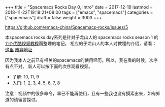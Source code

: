 +++
title = "Spacemacs Rocks Day 0, Intro"
date = 2017-12-19
lastmod = 2018-11-22T19:18:21+08:00
tags = ["emacs", "spacemacs"]
categories = ["spacemacs"]
draft = false
weight = 3003
+++

https://github.com/emacs-china/Spacemacs-rocks/issues/5

本spacemacs rocks day系列是针对子龙山人的 spacemacs rocks season 1 的 [11个优酷视频教程](http://list.youku.com/albumlist/show?id=26137579&ascending=1&page=1)而整理的笔记。
相应的子龙山人的本人对教程的介绍，请看：[这里](https://zilongshanren.com/post/2015-12-06-spacemacs-rocks/)   [废弃地址](https://zilongshanren.com/blog/2015-12-06-spacemacs-rocks.html)

因为我本人之前已有相关的spacemacs的使用经历，所以，我在看的时候，次序有点不对。
新人可以按下面的次序观看视频。

-   了解: 10, 11, 9
-   入门: 1, 2, 3, 4, 5, 6, 7, 8

注意：视频中的很多命令，早已不能再使用，且有一些我也没有摸索出来，如有知道的请留言探讨。
